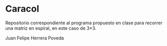 # Caracol

Repositorio correspondiente al programa propuesto en clase para recorrer una matriz en espiral, en este caso de 3*3.

Juan Felipe Herrera Poveda